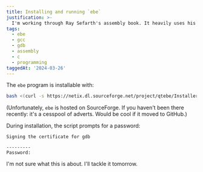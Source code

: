 ```yaml
---
title: Installing and running `ebe`
justification: >-
  I'm working through Ray Sefarth's assembly book. It heavily uses his program, `ebe`.
tags:
  - ebe
  - gcc
  - gdb
  - assembly
  - c
  - programming
taggedAt: '2024-03-26'
---
```


The `ebe` program is installable with:

```bash
bash <(curl -s https://netix.dl.sourceforge.net/project/qtebe/Installer/install_ebe.sh)
```

(Unfortunately, `ebe` is hosted on SourceForge. If you haven't been there recently: it's a cesspool of adverts. Would be cool if it moved to GitHub.)

During installation, the script prompts for a password:

```
Signing the certificate for gdb

---------
Password:
```

I'm not sure what this is about. I'll tackle it tomorrow.
